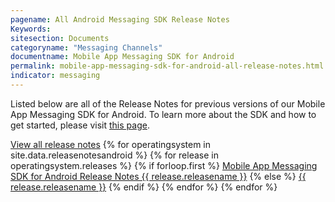 ```yaml
---
pagename: All Android Messaging SDK Release Notes
Keywords:
sitesection: Documents
categoryname: "Messaging Channels"
documentname: Mobile App Messaging SDK for Android
permalink: mobile-app-messaging-sdk-for-android-all-release-notes.html
indicator: messaging
---
```


Listed below are all of the Release Notes for previous versions of our Mobile App Messaging SDK for Android. To learn more about the SDK and how to get started, please visit [this page](/mobile-app-messaging-sdk-for-android-quick-start.html).

<a href="mobile-app-messaging-sdk-for-android-release-notes.html">View all release notes</a>
{% for operatingsystem in site.data.releasenotesandroid %}
{% for release in operatingsystem.releases %}
{% if forloop.first %}
<a href="mobile-app-messaging-sdk-for-android-latest-release-notes.html">Mobile App Messaging SDK for Android Release Notes {{ release.releasename }}</a>
{% else %}
<a href="/{{ release.releasename | slugify }}.html">{{ release.releasename }}</a>
{% endif %}
{% endfor %}
{% endfor %}
